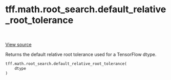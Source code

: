 <div itemscope itemtype="http://developers.google.com/ReferenceObject">
<meta itemprop="name" content="tff.math.root_search.default_relative_root_tolerance" />
<meta itemprop="path" content="Stable" />
</div>

# tff.math.root_search.default_relative_root_tolerance

<!-- Insert buttons and diff -->

<table class="tfo-notebook-buttons tfo-api" align="left">
</table>

<a target="_blank" href="https://github.com/google/tf-quant-finance/blob/master/tf_quant_finance/math/root_search.py">View source</a>



Returns the default relative root tolerance used for a TensorFlow dtype.

```python
tff.math.root_search.default_relative_root_tolerance(
    dtype
)
```



<!-- Placeholder for "Used in" -->
